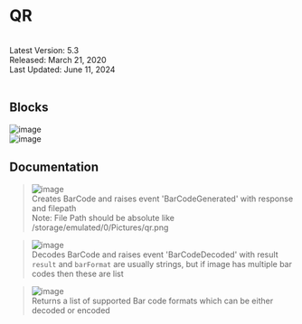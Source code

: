 # QR
<br>
Latest Version: 5.3<br>
Released:  March 21, 2020<br>
Last Updated:  June 11, 2024<br>

<br>

## Blocks
![image](https://github.com/vknow360/Qr/assets/41724811/bf164576-fc97-46c5-a455-01a7dab76916) <br>
![image](https://github.com/vknow360/Qr/assets/41724811/81cccb87-c92b-4b62-a329-330157a4690b) <br>

## Documentation

> ![image](https://github.com/vknow360/Qr/assets/41724811/4be4b1b0-89c5-4ee0-96a5-40cf830c875c)<br>
Creates BarCode and raises event 'BarCodeGenerated' with response and filepath<br>
Note: File Path should be absolute like /storage/emulated/0/Pictures/qr.png<br>

> ![image](https://github.com/vknow360/Qr/assets/41724811/9e4be767-39af-4fec-82a2-9f28af4878d0)<br>
Decodes BarCode and raises event 'BarCodeDecoded' with result <br>
`result` and `barFormat` are usually strings, but if image has multiple bar codes then these are list<br>

> ![image](https://github.com/vknow360/Qr/assets/41724811/3167183b-91e1-4547-85ff-37949e60bccd)<br>
Returns a list of supported Bar code formats which can be either decoded or encoded<br>

